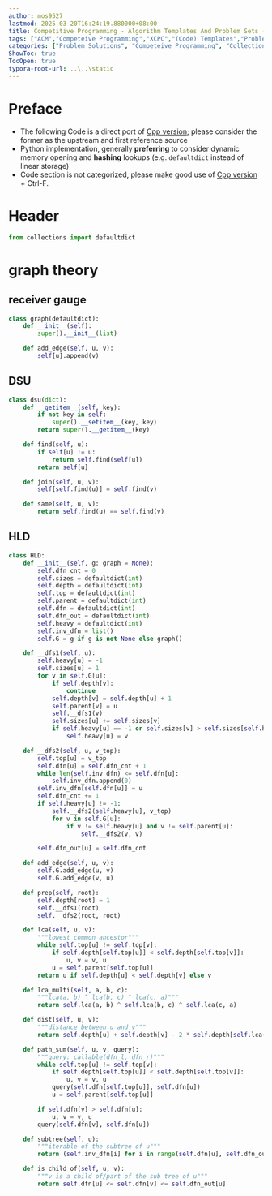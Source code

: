 ```yaml
---
author: mos9527
lastmod: 2025-03-20T16:24:19.880000+08:00
title: Competitive Programming - Algorithm Templates And Problem Sets (Python)
tags: ["ACM","Competeive Programming","XCPC","(Code) Templates","Problem Solutions","Codeforces","Python"]
categories: ["Problem Solutions", "Competeive Programming", "Collection/compilation"]
ShowToc: true
TocOpen: true
typora-root-url: ..\..\static
---
```


# Preface

- The following Code is a direct port of [Cpp version](https://mos9527.github.io/posts/%E7%AE%97%E6%B3%95%E7%AB%9E%E8%B5%9B/cp-templates/); please consider the former as the upstream and first reference source
- Python implementation, generally **preferring** to consider dynamic memory opening and **hashing** lookups (e.g. `defaultdict` instead of linear storage)
- Code section is not categorized, please make good use of [Cpp version](https://mos9527.github.io/posts/%E7%AE%97%E6%B3%95%E7%AB%9E%E8%B5%9B/cp-templates/) + Ctrl-F.

# Header

```python
from collections import defaultdict
```

# graph theory

## receiver gauge

```python
class graph(defaultdict):
    def __init__(self):
        super().__init__(list)

    def add_edge(self, u, v):
        self[u].append(v)
```

## DSU

```python
class dsu(dict):
    def __getitem__(self, key):
        if not key in self:
            super().__setitem__(key, key)
        return super().__getitem__(key)

    def find(self, u):
        if self[u] != u:
            return self.find(self[u])
        return self[u]

    def join(self, u, v):
        self[self.find(u)] = self.find(v)

    def same(self, u, v):
        return self.find(u) == self.find(v)

```

## HLD

```python
class HLD:
    def __init__(self, g: graph = None):
        self.dfn_cnt = 0
        self.sizes = defaultdict(int)
        self.depth = defaultdict(int)
        self.top = defaultdict(int)
        self.parent = defaultdict(int)
        self.dfn = defaultdict(int)
        self.dfn_out = defaultdict(int)
        self.heavy = defaultdict(int)
        self.inv_dfn = list()
        self.G = g if g is not None else graph()

    def __dfs1(self, u):
        self.heavy[u] = -1
        self.sizes[u] = 1
        for v in self.G[u]:
            if self.depth[v]:
                continue
            self.depth[v] = self.depth[u] + 1
            self.parent[v] = u
            self.__dfs1(v)
            self.sizes[u] += self.sizes[v]
            if self.heavy[u] == -1 or self.sizes[v] > self.sizes[self.heavy[u]]:
                self.heavy[u] = v

    def __dfs2(self, u, v_top):
        self.top[u] = v_top
        self.dfn[u] = self.dfn_cnt + 1
        while len(self.inv_dfn) <= self.dfn[u]:
            self.inv_dfn.append(0)
        self.inv_dfn[self.dfn[u]] = u
        self.dfn_cnt += 1
        if self.heavy[u] != -1:
            self.__dfs2(self.heavy[u], v_top)
            for v in self.G[u]:
                if v != self.heavy[u] and v != self.parent[u]:
                    self.__dfs2(v, v)

        self.dfn_out[u] = self.dfn_cnt

    def add_edge(self, u, v):
        self.G.add_edge(u, v)
        self.G.add_edge(v, u)

    def prep(self, root):
        self.depth[root] = 1
        self.__dfs1(root)
        self.__dfs2(root, root)

    def lca(self, u, v):
        """lowest common ancestor"""
        while self.top[u] != self.top[v]:
            if self.depth[self.top[u]] < self.depth[self.top[v]]:
                u, v = v, u
            u = self.parent[self.top[u]]
        return u if self.depth[u] < self.depth[v] else v

    def lca_multi(self, a, b, c):
        """lca(a, b) ^ lca(b, c) ^ lca(c, a)"""
        return self.lca(a, b) ^ self.lca(b, c) ^ self.lca(c, a)

    def dist(self, u, v):
        """distance between u and v"""
        return self.depth[u] + self.depth[v] - 2 * self.depth[self.lca(u, v)] + 1

    def path_sum(self, u, v, query):
        """query: callable(dfn_l, dfn_r)"""
        while self.top[u] != self.top[v]:
            if self.depth[self.top[u]] < self.depth[self.top[v]]:
                u, v = v, u
            query(self.dfn[self.top[u]], self.dfn[u])
            u = self.parent[self.top[u]]

        if self.dfn[v] > self.dfn[u]:
            u, v = v, u
        query(self.dfn[v], self.dfn[u])

    def subtree(self, u):
        """iterable of the subtree of u"""
        return (self.inv_dfn[i] for i in range(self.dfn[u], self.dfn_out[u] + 1))

    def is_child_of(self, u, v):
        """v is a child of/part of the sub tree of u"""
        return self.dfn[u] <= self.dfn[v] <= self.dfn_out[u]

```

